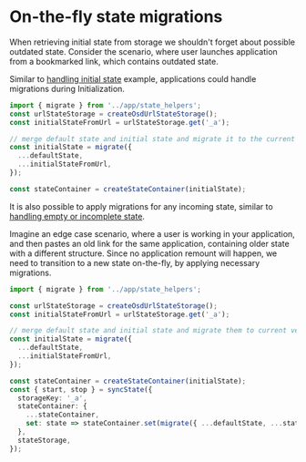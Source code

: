 # On-the-fly state migrations

When retrieving initial state from storage we shouldn't forget about possible outdated state.
Consider the scenario, where user launches application from a bookmarked link, which contains outdated state.

Similar to [handling initial state](./initial_state.md) example, applications could handle migrations during Initialization.

```ts
import { migrate } from '../app/state_helpers';
const urlStateStorage = createOsdUrlStateStorage();
const initialStateFromUrl = urlStateStorage.get('_a');

// merge default state and initial state and migrate it to the current version
const initialState = migrate({
  ...defaultState,
  ...initialStateFromUrl,
});

const stateContainer = createStateContainer(initialState);
```

It is also possible to apply migrations for any incoming state, similar to [handling empty or incomplete state](./empty_or_incomplete_incoming_state.md).

Imagine an edge case scenario, where a user is working in your application, and then pastes an old link for the same application, containing older state with a different structure.
Since no application remount will happen, we need to transition to a new state on-the-fly, by applying necessary migrations.

```ts
import { migrate } from '../app/state_helpers';

const urlStateStorage = createOsdUrlStateStorage();
const initialStateFromUrl = urlStateStorage.get('_a');

// merge default state and initial state and migrate them to current version if needed
const initialState = migrate({
  ...defaultState,
  ...initialStateFromUrl,
});

const stateContainer = createStateContainer(initialState);
const { start, stop } = syncState({
  storageKey: '_a',
  stateContainer: {
    ...stateContainer,
    set: state => stateContainer.set(migrate({ ...defaultState, ...state })),
  },
  stateStorage,
});
```
